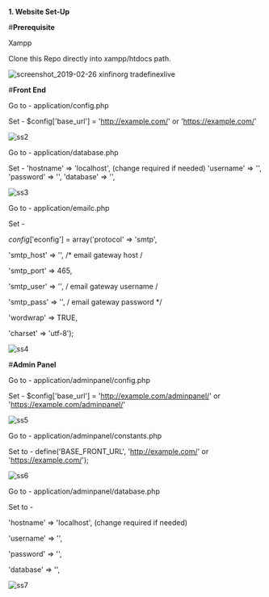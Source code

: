 **1. Website Set-Up**

#**Prerequisite**

Xampp

Clone this Repo directly into xampp/htdocs path.

![screenshot_2019-02-26 xinfinorg tradefinexlive](https://user-images.githubusercontent.com/22572604/53394517-8d17d280-39c5-11e9-875c-510792592022.png)

#**Front End**

Go to - application/config.php

Set - $config['base_url'] = 'http://example.com/' or 'https://example.com/'

![ss2](https://user-images.githubusercontent.com/22572604/53398863-ae31f080-39d0-11e9-9c6c-4c293bfa2220.png)

Go to - application/database.php

Set -
'hostname' => 'localhost', (change required if needed)
'username' => '',
'password' => '',
'database' => '',

![ss3](https://user-images.githubusercontent.com/22572604/53399063-2ef0ec80-39d1-11e9-8f1a-f29c38c1d422.png)

Go to - application/emailc.php

Set -

$config['$econfig'] = array('protocol' => 'smtp',

'smtp_host' => '', /* email gateway host /

'smtp_port' => 465,

'smtp_user' => '', / email gateway username /

'smtp_pass' => '', / email gateway password */

'wordwrap' => TRUE,

'charset' => 'utf-8');

![ss4](https://user-images.githubusercontent.com/22572604/53399233-9444dd80-39d1-11e9-8cb1-87b9e948066b.png)


#**Admin Panel**

Go to - application/adminpanel/config.php

Set - $config['base_url'] = 'http://example.com/adminpanel/' or 'https://example.com/adminpanel/'

![ss5](https://user-images.githubusercontent.com/22572604/53400806-a5dbb480-39d4-11e9-9efd-165507ee1d2e.png)


Go to - application/adminpanel/constants.php

Set to - define('BASE_FRONT_URL', 'http://example.com/' or 'https://example.com/');

![ss6](https://user-images.githubusercontent.com/22572604/53404917-ac6e2a00-39dc-11e9-9dea-463783a8bdc8.png)

Go to - application/adminpanel/database.php

Set to -

'hostname' => 'localhost', (change required if needed)

'username' => '',

'password' => '',

'database' => '',

![ss7](https://user-images.githubusercontent.com/22572604/53493055-74d8ae00-3ac0-11e9-8da4-b632c1619ba5.png)




